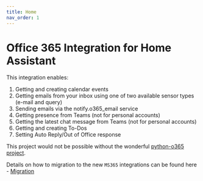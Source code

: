 ```yaml
---
title: Home
nav_order: 1
---
```


# Office 365 Integration for Home Assistant

This integration enables:
1. Getting and creating calendar events
2. Getting emails from your inbox using one of two available sensor types (e-mail and query)
3. Sending emails via the notify.o365_email service
4. Getting presence from Teams (not for personal accounts)
5. Getting the latest chat message from Teams (not for personal accounts)
6. Getting and creating To-Dos
7. Setting Auto Reply/Out of Office response

This project would not be possible without the wonderful [python-o365 project](https://github.com/O365/python-o365).

Details on how to migration to the new `MS365` integrations can be found here - [Migration](migration.md)